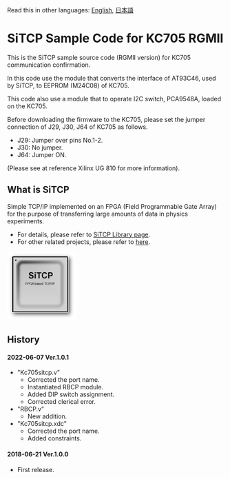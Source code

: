 Read this in other languages: [English](README.md), [日本語](README.ja.md)

# SiTCP Sample Code for KC705 RGMII

This is the SiTCP sample source code (RGMII version) for KC705 communication confirmation.

In this code use the module that converts the interface of AT93C46, used by SiTCP, to EEPROM (M24C08) of KC705.

This code also use a module that to operate I2C switch, PCA9548A, loaded on the KC705.

Before downloading the firmware to the KC705, please set the jumper connection of J29, J30, J64 of KC705 as follows.

* J29: Jumper over pins No.1-2.
* J30: No jumper.
* J64: Jumper ON.

(Please see at reference Xilinx UG 810 for more information).


## What is SiTCP

Simple TCP/IP implemented on an FPGA (Field Programmable Gate Array) for the purpose of transferring large amounts of data in physics experiments.

* For details, please refer to [SiTCP Library page](https://www.bbtech.co.jp/en/products/sitcp-library/).
* For other related projects, please refer to [here](https://github.com/BeeBeansTechnologies).

![SiTCP](sitcp.png)


## History

#### 2022-06-07 Ver.1.0.1

* "Kc705sitcp.v"
     * Corrected the port name.
     * Instantiated RBCP module.
     * Added DIP switch assignment.
     * Corrected clerical error.
* "RBCP.v"
     * New addition.
* "Kc705sitcp.xdc"
     * Corrected the port name.
     * Added constraints.

#### 2018-06-21 Ver.1.0.0

* First release.